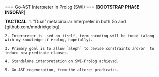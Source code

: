 === Go-AST Interpreter in Prolog (SWI) ===
[**BOOTSTRAP PHASE INSOFAR**]

**TACTICAL**:
	1. "Dual" metacircular Interpreter in both Go and [github.com/mndrix/golog].
	
	2. Interpreter is used on itself, term encoding will be tuned (along with my knowledge of Prolog, hopefully).
	
	3. Primary goal is to allow `aleph` to devise constraints and/or  to induce new predicate clauses.
	
	4. Standalone interpretation on SWI-Prolog achieved.
	
	5. Go-AST regeneration, from the altered predicates.
